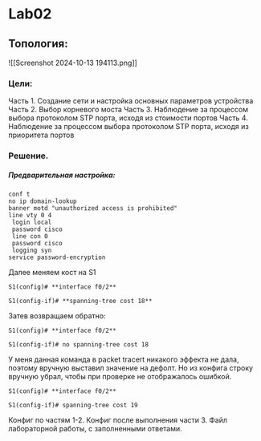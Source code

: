 
# Lab02

## Топология:
![[Screenshot 2024-10-13 194113.png]]

### Цели:
Часть 1. Создание сети и настройка основных параметров устройства
Часть 2. Выбор корневого моста
Часть 3. Наблюдение за процессом выбора протоколом STP порта, исходя из стоимости портов
Часть 4. Наблюдение за процессом выбора протоколом STP порта, исходя из приоритета портов

### Решение.

##### Предварительная настройка:
```
conf t
no ip domain-lookup
banner motd "unauthorized access is prohibited"
line vty 0 4
 login local
 password cisco
 line con 0 
 password cisco
 logging syn
service password-encryption
```

Далее меняем кост на S1
```
S1(config)# **interface f0/2**

S1(config-if)# **spanning-tree cost 18**
```
Затев возвращаем обратно:
```
S1(config)# **interface f0/2**

S1(config-if)# no spanning-tree cost 18
```

У меня данная команда в packet tracert никакого эффекта не дала, поэтому вручную выставил значение на дефолт. Но из конфига строку вручную убрал, чтобы при проверке не отображалось ошибкой.

```
S1(config)# **interface f0/2**

S1(config-if)# spanning-tree cost 19
```

Конфиг по частям 1-2.
Конфиг после выполнения части 3.
Файл лабораторной работы, с заполненными ответами.